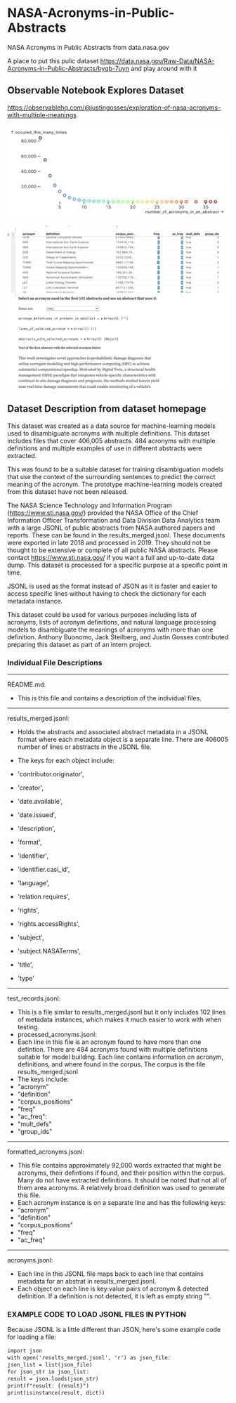# NASA-Acronyms-in-Public-Abstracts
NASA Acronyms in Public Abstracts from data.nasa.gov

A place to put this pulic dataset https://data.nasa.gov/Raw-Data/NASA-Acronyms-in-Public-Abstracts/byqb-7uyn and play around with it

## Observable Notebook Explores Dataset

<a href="https://observablehq.com/@justingosses/exploration-of-nasa-acronyms-with-multiple-meanings">https://observablehq.com/@justingosses/exploration-of-nasa-acronyms-with-multiple-meanings</a>

![Chart showing how many acronyms occur in how many abstracts](acronyms_chart.png "Chart showing how many acronyms occur in how many abstracts")

![Observable notebook](observablenotebook.png "Observable notebook")



## Dataset Description from dataset homepage 

This dataset was created as a data source for machine-learning models used to disambiguate acronyms with multiple definitions. This dataset includes files that cover 406,005 abstracts. 484 acronyms with multiple definitions and multiple examples of use in different abstracts were extracted.

This was found to be a suitable dataset for training disambiguation models that use the context of the surrounding sentences to predict the correct meaning of the acronym. The prototype machine-learning models created from this dataset have not been released.


The NASA Science Technology and Information Program (https://www.sti.nasa.gov/) provided the NASA Office of the Chief Information Officer Transformation and Data Division Data Analytics team with a large JSONL of public abstracts from NASA authored papers and reports. These can be found in the results_merged.jsonl. These documents were exported in late 2018 and processed in 2019. They should not be thought to be extensive or complete of all public NASA abstracts. Please contact https://www.sti.nasa.gov/ if you want a full and up-to-date data dump. This dataset is processed for a specific purpose at a specific point in time.

JSONL is used as the format instead of JSON as it is faster and easier to access specific lines without having to check the dictionary for each metadata instance.

This dataset could be used for various purposes including lists of acronyms, lists of acronym definitions, and natural language processing models to disambiguate the meanings of acronyms with more than one definition. Anthony Buonomo, Jack Steilberg, and Justin Gosses contributed preparing this dataset as part of an intern project.


### Individual File Descriptions 
--------------------------------------------------
README.md:


- This is this file and contains a description of the individual files.

--------------------------------------------------
results_merged.jsonl:

- Holds the abstracts and associated abstract metadata in a JSONL format where each metadata object is a separate line. There are 406005 number of lines or abstracts in the JSONL file.

- The keys for each object include:
- 'contributor.originator',
- 'creator',
- 'date.available',
- 'date.issued',
- 'description',
- 'format',
- 'identifier',
- 'identifier.casi_id',
- 'language',
- 'relation.requires',
- 'rights',
- 'rights.accessRights',
- 'subject',
- 'subject.NASATerms',
- 'title',
- 'type'

--------------------------------------------------
test_records.jsonl:


- This is a file similar to results_merged.jsonl but it only includes 102 lines of metadata instances, which makes it much easier to work with when testing.
- processed_acronyms.jsonl:
- Each line in this file is an acronym found to have more than one defintion. There are 484 acronyms found with multiple definitions suitable for model building. Each line contains information on acronym, definitions, and where found in the corpus. The corpus is the file results_merged.jsonl
- The keys include:
- "acronym"
- "definition"
- "corpus_positions"
- "freq"
- "ac_freq":
- "mult_defs"
- "group_ids"

--------------------------------------------------
formatted_acronyms.jsonl:

- This file contains approximately 92,000 words extracted that might be acronyms, their defintions if found, and their position within the corpus. Many do not have extracted definitions. It should be noted that not all of them area acronyms. A relatively broad definition was used to generate this file.
- Each acronym instance is on a separate line and has the following keys:
- "acronym"
- "definition"
- "corpus_positions"
- "freq"
- "ac_freq"
--------------------------------------------------
acronyms.jsonl:

- Each line in this JSONL file maps back to each line that contains metadata for an abstrat in results_merged.jsonl.
- Each object on each line is key:value pairs of acronym & detected definition. If a definition is not detected, it is left as empty string "".

### EXAMPLE CODE TO LOAD JSONL FILES IN PYTHON

Because JSONL is a little different than JSON, here's some example code for loading a file:
```
import json
with open('results_merged.jsonl', 'r') as json_file:
json_list = list(json_file)
for json_str in json_list:
result = json.loads(json_str)
print(f"result: {result}")
print(isinstance(result, dict))



